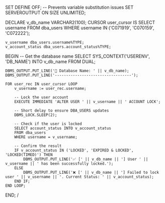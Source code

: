 SET DEFINE OFF; -- Prevents variable substitution issues
SET SERVEROUTPUT ON SIZE UNLIMITED;

DECLARE
    v_db_name VARCHAR2(100);
    CURSOR user_cursor IS 
        SELECT username FROM dba_users 
        WHERE username IN ('C071919', 'C070159', 'C072222');

    v_username dba_users.username%TYPE;
    v_account_status dba_users.account_status%TYPE;
BEGIN
    -- Get the database name
    SELECT SYS_CONTEXT('USERENV', 'DB_NAME') INTO v_db_name FROM DUAL;

    DBMS_OUTPUT.PUT_LINE('📌 Database Name: ' || v_db_name);
    DBMS_OUTPUT.PUT_LINE('----------------------------------');

    FOR user_rec IN user_cursor LOOP
        v_username := user_rec.username;

        -- Lock the user account
        EXECUTE IMMEDIATE 'ALTER USER ' || v_username || ' ACCOUNT LOCK';

        -- Short delay to ensure DBA_USERS updates
        DBMS_LOCK.SLEEP(2); 

        -- Check if the user is locked
        SELECT account_status INTO v_account_status 
        FROM dba_users 
        WHERE username = v_username;

        -- Confirm the result
        IF v_account_status IN ('LOCKED', 'EXPIRED & LOCKED', 'LOCKED(TIMED)') THEN
            DBMS_OUTPUT.PUT_LINE('✅ [' || v_db_name || '] User ' || v_username || ' has been successfully locked.');
        ELSE
            DBMS_OUTPUT.PUT_LINE('❌ [' || v_db_name || '] Failed to lock user ' || v_username || '. Current Status: ' || v_account_status);
        END IF;
    END LOOP;
END;
/
